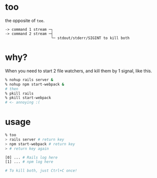 # too

the opposite of `tee`.

```
-> command 1 stream ─┐
-> command 2 stream ─┤
                     └─ stdout/stderr/SIGINT to kill both
```

# why?

When you need to start 2 file watchers, and kill them by 1 signal, like this.

```sh
% nohup rails server &
% nohup npm start-webpack &
# then
% pkill rails
% pkill start-webpack
# <- annoying :(
```

# usage

```sh
% too
> rails server # return key
> npm start-webpack # return key
> # return key again

[0] ... # Rails log here
[1] ... # npm log here

# To kill both, just Ctrl+C once!
```
